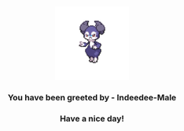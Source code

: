 <p align="center">
            <img src="https://raw.githubusercontent.com/PokeAPI/sprites/master/sprites/pokemon/876.png" width="150" height="150">
          </p>
          <h3 align="center">You have been greeted by - <b>Indeedee-Male</b></h3>
          <h3 align="center">Have a nice day!</h3>
        